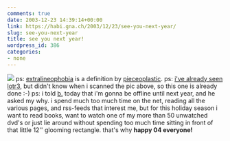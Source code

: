 ```yaml
---
comments: true
date: 2003-12-23 14:39:14+00:00
link: https://habi.gna.ch/2003/12/23/see-you-next-year/
slug: see-you-next-year
title: see you next year!
wordpress_id: 386
categories:
- none
---
```


[![](https://habi.gna.ch/blog/images/extralineophobia-tm.jpg)](https://habi.gna.ch/blog/images/extralineophobia.jpg)
ps: [extralineophobia](https://pieceoplastic.com/index.php?m=200310#661) is a definition by [pieceoplastic](http://pieceoplastic.com/index.php).
ps: [i've already seen lotr3](https://habi.gna.ch/blog/archives/000163.html), but didn't know when i scanned the pic above, so this one is already done :-)
ps: i told [b.](http://bernhardseefeld.ch/) today that i'm gonna be offline until next year, and he asked my why.
i spend much too much time on the net, reading all the various pages, and rss-feeds that interest me, but for this holiday season i want to read books, want to watch one of my more than 50 unwatched dvd's or just lie around without spending too much time sitting in front of that little 12'' glooming rectangle. 
that's why
**happy 04 everyone!**

